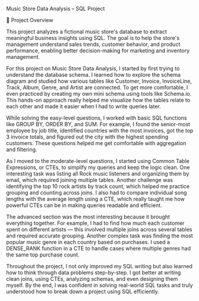 Music Store Data Analysis – SQL Project

📌 Project Overview

This project analyzes a fictional music store's database to extract meaningful business insights using SQL.
The goal is to help the store's management understand sales trends, customer behavior, and product performance, enabling better decision-making for marketing and inventory management.

For this project on Music Store Data Analysis, I started by first trying to understand the database schema. I learned how to explore the schema diagram and studied how various tables like Customer, Invoice, InvoiceLine, Track, Album, Genre, and Artist are connected. To get more comfortable, I even practiced by creating my own mini schema using tools like Schema.io. This hands-on approach really helped me visualize how the tables relate to each other and made it easier when I had to write queries later.

While solving the easy-level questions, I worked with basic SQL functions like GROUP BY, ORDER BY, and SUM. For example, I found the senior-most employee by job title, identified countries with the most invoices, got the top 3 invoice totals, and figured out the city with the highest spending customers. These questions helped me get comfortable with aggregation and filtering.

As I moved to the moderate-level questions, I started using Common Table Expressions, or CTEs, to simplify my queries and keep the logic clean. One interesting task was listing all Rock music listeners and organizing them by email, which required joining multiple tables. Another challenge was identifying the top 10 rock artists by track count, which helped me practice grouping and counting across joins. I also had to compare individual song lengths with the average length using a CTE, which really taught me how powerful CTEs can be in making queries readable and efficient.

The advanced section was the most interesting because it brought everything together. For example, I had to find how much each customer spent on different artists — this involved multiple joins across several tables and required accurate grouping. Another complex task was finding the most popular music genre in each country based on purchases. I used a DENSE_RANK function in a CTE to handle cases where multiple genres had the same top purchase count.

Throughout the project, I not only improved my SQL writing but also learned how to think through data problems step-by-step. I got better at writing clean joins, using CTEs, analyzing schemas, and even designing them myself. By the end, I was confident in solving real-world SQL tasks and truly understood how to break down a project using SQL efficiently.
